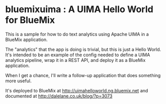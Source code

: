 bluemixuima : A UIMA Hello World for BlueMix
============================================

This is a sample for how to do text analytics using Apache UIMA in a BlueMix application.

The "analytics" that the app is doing is trivial, but this is just a Hello World. It's intended to be an example of the config needed to define a UIMA analytics pipeline, wrap it in a REST API, and deploy it as a BlueMix application.

When I get a chance, I'll write a follow-up application that does something more useful.

It's deployed to BlueMix at http://uimahelloworld.ng.bluemix.net and documented at http://dalelane.co.uk/blog/?p=3073 
